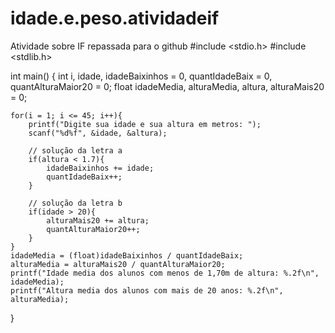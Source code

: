 # idade.e.peso.atividadeif
Atividade sobre IF repassada para o github
#include <stdio.h>
#include <stdlib.h>

int main() {
    int i, idade, idadeBaixinhos = 0, quantIdadeBaix = 0, quantAlturaMaior20 = 0;
    float idadeMedia, alturaMedia, altura, alturaMais20 = 0;

    for(i = 1; i <= 45; i++){
        printf("Digite sua idade e sua altura em metros: ");
        scanf("%d%f", &idade, &altura);

        // solução da letra a
        if(altura < 1.7){
            idadeBaixinhos += idade;
            quantIdadeBaix++;
        }

        // solução da letra b
        if(idade > 20){
            alturaMais20 += altura;
            quantAlturaMaior20++;
        }
    }
    idadeMedia = (float)idadeBaixinhos / quantIdadeBaix;
    alturaMedia = alturaMais20 / quantAlturaMaior20;
    printf("Idade media dos alunos com menos de 1,70m de altura: %.2f\n", idadeMedia);
    printf("Altura media dos alunos com mais de 20 anos: %.2f\n", alturaMedia);
}
